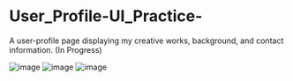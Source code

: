 # User_Profile-UI_Practice-
A user-profile page displaying my creative works, background, and contact information. (In Progress)

![image](https://github.com/user-attachments/assets/3b2b4479-a4ff-494a-a520-97e2a9ae6fbc)
![image](https://github.com/user-attachments/assets/bf81102d-eb60-4759-9ee3-2f07b9ad8795)
![image](https://github.com/user-attachments/assets/50518d74-a6a2-4bfb-bec9-5b70da7dc6e6)


